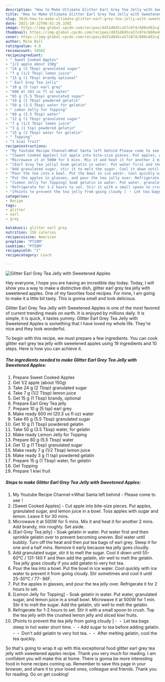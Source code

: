 ```yaml
---
description: "How to Make Ultimate Glitter Earl Grey Tea Jelly with Sweetened Apples"
title: "How to Make Ultimate Glitter Earl Grey Tea Jelly with Sweetened Apples"
slug: 3616-how-to-make-ultimate-glitter-earl-grey-tea-jelly-with-sweetened-apples
date: 2021-10-22T06:42:26.330Z
image: https://img-global.cpcdn.com/recipes/dd31d845ca57c874/680x482cq70/glitter-earl-grey-tea-jelly-with-sweetened-apples-recipe-main-photo.jpg
thumbnail: https://img-global.cpcdn.com/recipes/dd31d845ca57c874/680x482cq70/glitter-earl-grey-tea-jelly-with-sweetened-apples-recipe-main-photo.jpg
cover: https://img-global.cpcdn.com/recipes/dd31d845ca57c874/680x482cq70/glitter-earl-grey-tea-jelly-with-sweetened-apples-recipe-main-photo.jpg
author: Mina Ball
ratingvalue: 4.9
reviewcount: 34582
recipeingredient:
- " Sweet Cooked Apples"
- "1/2 apple about 150g"
- "24 g (2 Tbsp) granulated sugar"
- "7 g (1/2 Tbsp) lemon juice"
- "15 g (1 Tbsp) brandy optional"
- " Earl Grey Tea jelly"
- "10 g (5 tsp) earl grey"
- "600 ml 203 us fl oz water"
- "65 g (5.5 Tbsp) granulated sugar"
- "10 g (1 Tbsp) powdered gelatin"
- "50 g (3.5 Tbsp) water for gelatin"
- " Lemon Jelly for Topping"
- "80 g (5.5 Tbsp) water"
- "12 g (1 Tbsp) granulated sugar"
- "7 g (1/2 Tbsp) lemon juice"
- "3 g (1 tsp) powdered gelatin"
- "15 g (1 Tbsp) water for gelatin"
- " Topping"
- "1 kiwi fruit"
recipeinstructions:
- "My Youtube Recipe Channel→What Santa left behind Please come to see！"
- "[Sweet Cooked Apples] Cut apple into bite-size pieces. Put apples, granulated sugar, and lemon juice in a bowl. Toss apples with sugar and lemon. Leave it for 30 mins."
- "Microwave it at 500W for 5 mins. Mix it and heat it for another 2 mins. Add brandy, mix roughly. Set aside."
- "[Earl Grey Tea jelly] Soak gelatin in water. Put water first and then sprinkle gelatin over to prevent becoming uneven. Boil water until bubbly. Turn off the heat and then put tea bags of earl grey. Steep it for one and a half mins. Remove it early because tea jelly goes cloudly."
- "Add granulated sugar, stir it to melt the sugar. Cool it down until 55-60℃ / 131-140 F and then add the gelatin, stir well to melt the gelatin. Tea jelly goes cloudly if you add gelatin to very hot tea."
- "Pour the tea into a bowl. Put the bowl in ice water. Cool quickly with ice water to prevent it from going cloudy. Stir sometimes and cool it until 25-30℃ / 77- 86F."
- "Put the apples in glasses, and pour the tea jelly over. Refrigerate it for 2 hours to set."
- "[Lemon Jelly for Topping] Soak gelatin in water. Put water, granulated sugar, and lemon juice in a small bowl. Microwave it at 500W for 1 min. Stir it to melt the sugar. Add the gelatin, stir well to melt the gelatin."
- "Refrigerate for 1-2 hours to set. Stir it with a small spoon to crush. Top the tea jelly with the crushed lemon jelly and sliced kiwi fruits."
- "[Points to prevent the tea jelly from going cloudy ] ・ Let tea bags steep in hot water short time. ・Add sugar to tea before adding gelatin. ・ Don&#39;t add gelatin to very hot tea. ・ After melting gelatin, cool the tea quickly."
categories:
- Recipe
tags:
- glitter
- earl
- grey

katakunci: glitter earl grey 
nutrition: 156 calories
recipecuisine: American
preptime: "PT28M"
cooktime: "PT50M"
recipeyield: "1"
recipecategory: Lunch

---
```



![Glitter Earl Grey Tea Jelly with Sweetened Apples](https://img-global.cpcdn.com/recipes/dd31d845ca57c874/680x482cq70/glitter-earl-grey-tea-jelly-with-sweetened-apples-recipe-main-photo.jpg)

Hey everyone, I hope you are having an incredible day today. Today, I will show you a way to make a distinctive dish, glitter earl grey tea jelly with sweetened apples. One of my favorites food recipes. For mine, I am going to make it a little bit tasty. This is gonna smell and look delicious.

Glitter Earl Grey Tea Jelly with Sweetened Apples is one of the most favored of current trending meals on earth. It is enjoyed by millions daily. It is simple, it is quick, it tastes yummy. Glitter Earl Grey Tea Jelly with Sweetened Apples is something that I have loved my whole life. They're nice and they look wonderful.




To begin with this recipe, we must prepare a few ingredients. You can cook glitter earl grey tea jelly with sweetened apples using 19 ingredients and 10 steps. Here is how you can achieve it.

<!--inarticleads1-->

##### The ingredients needed to make Glitter Earl Grey Tea Jelly with Sweetened Apples:

1. Prepare  Sweet Cooked Apples
1. Get 1/2 apple (about 150g)
1. Take 24 g (2 Tbsp) granulated sugar
1. Take 7 g (1/2 Tbsp) lemon juice
1. Get 15 g (1 Tbsp) brandy, optional
1. Prepare  Earl Grey Tea jelly
1. Prepare 10 g (5 tsp) earl grey
1. Make ready 600 ml (20.3 us fl oz) water
1. Take 65 g (5.5 Tbsp) granulated sugar
1. Get 10 g (1 Tbsp) powdered gelatin
1. Take 50 g (3.5 Tbsp) water, for gelatin
1. Make ready  Lemon Jelly for Topping
1. Prepare 80 g (5.5 Tbsp) water
1. Get 12 g (1 Tbsp) granulated sugar
1. Make ready 7 g (1/2 Tbsp) lemon juice
1. Make ready 3 g (1 tsp) powdered gelatin
1. Prepare 15 g (1 Tbsp) water, for gelatin
1. Get  Topping
1. Prepare 1 kiwi fruit




<!--inarticleads2-->

##### Steps to make Glitter Earl Grey Tea Jelly with Sweetened Apples:

1. My Youtube Recipe Channel→What Santa left behind - Please come to see！
1. [Sweet Cooked Apples] - Cut apple into bite-size pieces. Put apples, granulated sugar, and lemon juice in a bowl. Toss apples with sugar and lemon. Leave it for 30 mins.
1. Microwave it at 500W for 5 mins. Mix it and heat it for another 2 mins. Add brandy, mix roughly. Set aside.
1. [Earl Grey Tea jelly] - Soak gelatin in water. Put water first and then sprinkle gelatin over to prevent becoming uneven. Boil water until bubbly. Turn off the heat and then put tea bags of earl grey. Steep it for one and a half mins. Remove it early because tea jelly goes cloudly.
1. Add granulated sugar, stir it to melt the sugar. Cool it down until 55-60℃ / 131-140 F and then add the gelatin, stir well to melt the gelatin. Tea jelly goes cloudly if you add gelatin to very hot tea.
1. Pour the tea into a bowl. Put the bowl in ice water. Cool quickly with ice water to prevent it from going cloudy. Stir sometimes and cool it until 25-30℃ / 77- 86F.
1. Put the apples in glasses, and pour the tea jelly over. Refrigerate it for 2 hours to set.
1. [Lemon Jelly for Topping] - Soak gelatin in water. Put water, granulated sugar, and lemon juice in a small bowl. Microwave it at 500W for 1 min. Stir it to melt the sugar. Add the gelatin, stir well to melt the gelatin.
1. Refrigerate for 1-2 hours to set. Stir it with a small spoon to crush. Top the tea jelly with the crushed lemon jelly and sliced kiwi fruits.
1. [Points to prevent the tea jelly from going cloudy ] - ・ Let tea bags steep in hot water short time. - ・Add sugar to tea before adding gelatin. - ・ Don&#39;t add gelatin to very hot tea. - ・ After melting gelatin, cool the tea quickly.




So that's going to wrap it up with this exceptional food glitter earl grey tea jelly with sweetened apples recipe. Thank you very much for reading. I am confident you will make this at home. There is gonna be more interesting food in home recipes coming up. Remember to save this page in your browser, and share it to your loved ones, colleague and friends. Thank you for reading. Go on get cooking!
